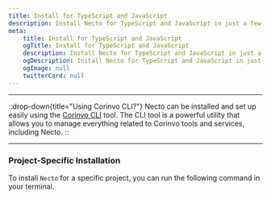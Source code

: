```yaml
---
title: Install for TypeScript and JavaScript
description: Install Necto for TypeScript and JavaScript in just a few seconds.
meta: 
    title: Install for TypeScript and JavaScript
    ogTitle: Install for TypeScript and JavaScript
    description: Install Necto for TypeScript and JavaScript in just a few seconds.
    ogDescription: Install Necto for TypeScript and JavaScript in just a few seconds.
    ogImage: null
    twitterCard: null
---
```


---

::drop-down{title="Using Corinvo CLI?"}
Necto can be installed and set up easily using the [Corinvo CLI](https://cli.corinvo.dev) tool. The CLI tool is a powerful utility that allows you to manage everything related to Corinvo tools and services, including Necto.
::

---

### Project-Specific Installation

To install `Necto` for a specific project, you can run the following command in your terminal.

